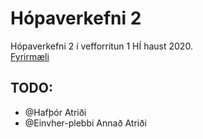 
# Hópaverkefni 2
Hópaverkefni 2 í vefforritun 1 HÍ haust 2020. <br>
<a href="https://github.com/vefforritun/vef1-2020-h2">Fyrirmæli</a>

## TODO:
* @Hafþór Atriði
* @Einvher-plebbi Annað Atriði 
